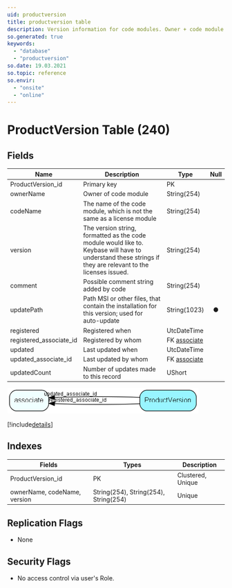 ```yaml
---
uid: productversion
title: productversion table
description: Version information for code modules. Owner + code module must be unique
so.generated: true
keywords:
  - "database"
  - "productversion"
so.date: 19.03.2021
so.topic: reference
so.envir:
  - "onsite"
  - "online"
---
```


# ProductVersion Table (240)

## Fields

| Name | Description | Type | Null |
|------|-------------|------|:----:|
|ProductVersion\_id|Primary key|PK| |
|ownerName|Owner of code module|String(254)| |
|codeName|The name of the code module, which is not the same as a license module|String(254)| |
|version|The version string, formatted as the code module would like to. Keybase will have to understand these strings if they are relevant to the licenses issued.|String(254)| |
|comment|Possible comment string added by code|String(254)| |
|updatePath|Path MSI or other files, that contain the installation for this version; used for auto-update|String(1023)|&#x25CF;|
|registered|Registered when|UtcDateTime| |
|registered\_associate\_id|Registered by whom|FK [associate](associate.md)| |
|updated|Last updated when|UtcDateTime| |
|updated\_associate\_id|Last updated by whom|FK [associate](associate.md)| |
|updatedCount|Number of updates made to this record|UShort| |


![ProductVersion table relationship diagram](media\ProductVersion.png)

[!include[details](./includes/ProductVersion.md)]

## Indexes

| Fields | Types | Description |
|--------|-------|-------------|
|ProductVersion\_id |PK |Clustered, Unique |
|ownerName, codeName, version |String(254), String(254), String(254) |Unique |

## Replication Flags

* None

## Security Flags

* No access control via user's Role.

